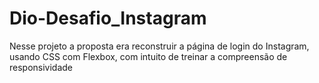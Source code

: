 # Dio-Desafio_Instagram
Nesse projeto a proposta era reconstruir a página de login do Instagram, usando CSS com Flexbox, com intuito de treinar a compreensão de responsividade
